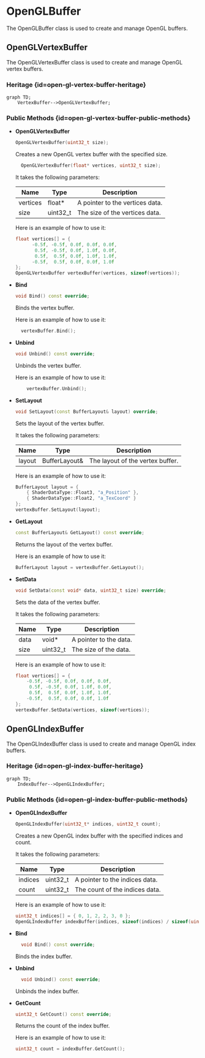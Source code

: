 # OpenGLBuffer

The OpenGLBuffer class is used to create and manage OpenGL buffers.

## OpenGLVertexBuffer

The OpenGLVertexBuffer class is used to create and manage OpenGL vertex buffers.

### Heritage {id=open-gl-vertex-buffer-heritage}

```mermaid
graph TD;
    VertexBuffer-->OpenGLVertexBuffer;
```

### Public Methods {id=open-gl-vertex-buffer-public-methods}

- **OpenGLVertexBuffer**
  ```c++
  OpenGLVertexBuffer(uint32_t size);
  ```
  Creates a new OpenGL vertex buffer with the specified size.
  ```c++
    OpenGLVertexBuffer(float* vertices, uint32_t size);
  ```
  
  It takes the following parameters:

  | Name     | Type     | Description                     |
  |----------|----------|---------------------------------|
  | vertices | float*   | A pointer to the vertices data. |
  | size     | uint32_t | The size of the vertices data.  |

  Here is an example of how to use it:
  ```c++
  float vertices[] = {
        -0.5f, -0.5f, 0.0f, 0.0f, 0.0f,
         0.5f, -0.5f, 0.0f, 1.0f, 0.0f,
         0.5f,  0.5f, 0.0f, 1.0f, 1.0f,
        -0.5f,  0.5f, 0.0f, 0.0f, 1.0f
  };
  OpenGLVertexBuffer vertexBuffer(vertices, sizeof(vertices));
  ```

- **Bind**
  ```c++
  void Bind() const override;
  ```
  Binds the vertex buffer.
  
  Here is an example of how to use it:
  ```c++  
    vertexBuffer.Bind();
  ```

- **Unbind**
  ```c++
  void Unbind() const override;
  ```
  Unbinds the vertex buffer.
  
    Here is an example of how to use it:
    ```c++  
        vertexBuffer.Unbind();
    ```
  
- **SetLayout**
    ```c++
    void SetLayout(const BufferLayout& layout) override;
    ```
    Sets the layout of the vertex buffer.

    It takes the following parameters:

    | Name   | Type          | Description                      |
    |--------|---------------|----------------------------------|
    | layout | BufferLayout& | The layout of the vertex buffer. |

    Here is an example of how to use it:
    ```c++
    BufferLayout layout = {
        { ShaderDataType::Float3, "a_Position" },
        { ShaderDataType::Float2, "a_TexCoord" }
    };
    vertexBuffer.SetLayout(layout);
    ```
  
- **GetLayout**
    ```c++
    const BufferLayout& GetLayout() const override;
    ```
    Returns the layout of the vertex buffer.

    Here is an example of how to use it:
    ```c++
    BufferLayout layout = vertexBuffer.GetLayout();
    ```

- **SetData**
    ```c++
    void SetData(const void* data, uint32_t size) override;
    ```
    Sets the data of the vertex buffer.

    It takes the following parameters:

    | Name | Type     | Description                                                                 |
    | ---- | -------- | --------------------------------------------------------------------------- |
    | data | void*    | A pointer to the data.                                                      |
    | size | uint32_t | The size of the data.                                                       |

    Here is an example of how to use it:
    ```c++
    float vertices[] = {
        -0.5f, -0.5f, 0.0f, 0.0f, 0.0f,
         0.5f, -0.5f, 0.0f, 1.0f, 0.0f,
         0.5f,  0.5f, 0.0f, 1.0f, 1.0f,
        -0.5f,  0.5f, 0.0f, 0.0f, 1.0f
    };
    vertexBuffer.SetData(vertices, sizeof(vertices));
    ```

## OpenGLIndexBuffer

The OpenGLIndexBuffer class is used to create and manage OpenGL index buffers.

### Heritage {id=open-gl-index-buffer-heritage}

```mermaid
graph TD;
    IndexBuffer-->OpenGLIndexBuffer;
```

### Public Methods {id=open-gl-index-buffer-public-methods}

- **OpenGLIndexBuffer**
  ```c++
  OpenGLIndexBuffer(uint32_t* indices, uint32_t count);
  ```
  Creates a new OpenGL index buffer with the specified indices and count.
  
  It takes the following parameters:

  | Name    | Type     | Description                      |
  |---------|----------|----------------------------------|
  | indices | uint32_t | A pointer to the indices data.   |
  | count   | uint32_t | The count of the indices data.   |

  Here is an example of how to use it:
  ```c++
  uint32_t indices[] = { 0, 1, 2, 2, 3, 0 };
  OpenGLIndexBuffer indexBuffer(indices, sizeof(indices) / sizeof(uint32_t));
  ```

- **Bind**
  ```c++
    void Bind() const override;
    ```
    Binds the index buffer.

- **Unbind**
  ```c++
    void Unbind() const override;
    ```
    Unbinds the index buffer.

- **GetCount**
    ```c++
    uint32_t GetCount() const override;
    ```
    Returns the count of the index buffer.

    Here is an example of how to use it:
    ```c++
    uint32_t count = indexBuffer.GetCount();
    ```





